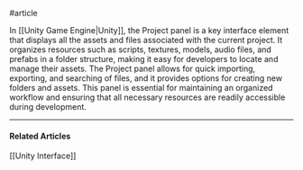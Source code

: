 #article

In [[Unity Game Engine|Unity]], the Project panel is a key interface element that displays all the assets and files associated with the current project. It organizes resources such as scripts, textures, models, audio files, and prefabs in a folder structure, making it easy for developers to locate and manage their assets. The Project panel allows for quick importing, exporting, and searching of files, and it provides options for creating new folders and assets. This panel is essential for maintaining an organized workflow and ensuring that all necessary resources are readily accessible during development.

---
#### Related Articles
[[Unity Interface]]